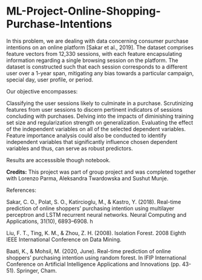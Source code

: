 # ML-Project-Online-Shopping-Purchase-Intentions

In this problem, we are dealing with data concerning consumer purchase intentions on an online platform [Sakar et al., 2019]. The dataset comprises feature vectors from 12,330 sessions, with each feature encapsulating information regarding a single browsing session on the platform. The dataset is constructed such that each session corresponds to a different user over a 1-year span, mitigating any bias towards a particular campaign, special day, user profile, or period.

Our objective encompasses:

Classifying the user sessions likely to culminate in a purchase.
Scrutinizing features from user sessions to discern pertinent indicators of sessions concluding with purchases.
Delving into the impacts of diminishing training set size and regularization strength on generalization.
Evaluating the effect of the independent variables on all of the selected dependent variables. Feature importance analysis could also be conducted to identify independent variables that significantly influence chosen dependent variables and thus, can serve as robust predictors.

Results are accesssible though notebook.

**Credits:** This project was part of group project and was completed together with Lorenzo Parma, Aleksandra Twardowska and Sushut Munje.

References: 

Sakar, C. O., Polat, S. O., Katircioglu, M., & Kastro, Y. (2018). Real-time prediction of online shoppers’ purchasing intention using multilayer perceptron and LSTM recurrent neural networks. Neural Computing and Applications, 31(10), 6893–6908. h

Liu, F. T., Ting, K. M., & Zhou, Z. H. (2008). Isolation Forest. 2008 Eighth IEEE International Conference on Data Mining. 

Baati, K., & Mohsil, M. (2020, June). Real-time prediction of online shoppers’ purchasing intention using random forest. In IFIP International Conference on Artificial Intelligence Applications and Innovations (pp. 43-51). Springer, Cham.

